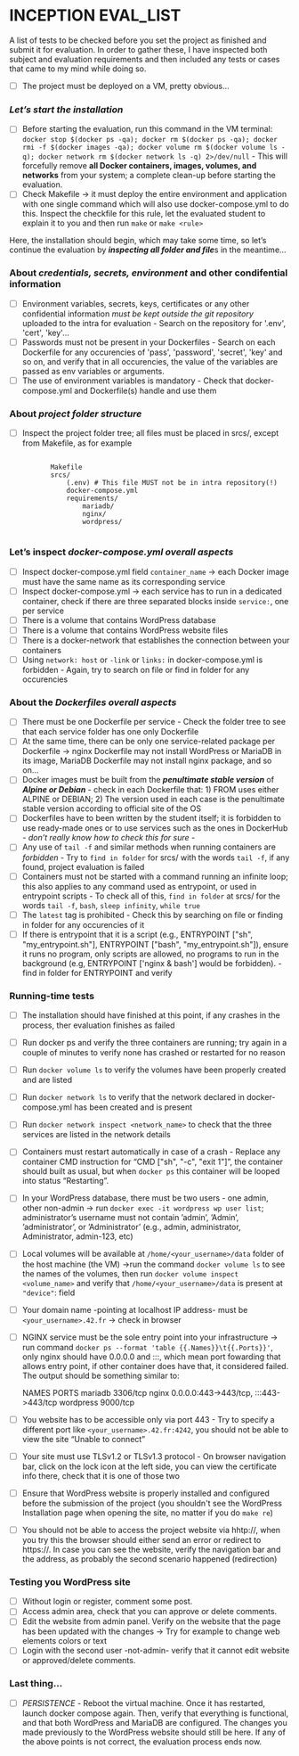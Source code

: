 # INCEPTION EVAL_LIST

A list of tests to be checked before you set the project as finished and submit it for evaluation. In order to gather these, I have inspected both subject and evaluation requirements and then included any tests or cases that came to my mind while doing so.

- [ ]  The project must be deployed on a VM, pretty obvious…

### ***Let’s start the installation***

- [ ]  Before starting the evaluation, run this command in the VM terminal: `docker stop $(docker ps -qa); docker rm $(docker ps -qa); docker rmi -f $(docker images -qa); docker volume rm $(docker volume ls -q); docker network rm $(docker network ls -q) 2>/dev/null` - This will forcefully remove **all Docker containers, images, volumes, and networks** from your system; a complete clean-up before starting the evaluation.
- [ ]  Check Makefile → it must deploy the entire environment and application with one single command which will also use docker-compose.yml to do this. Inspect the checkfile for this rule, let the evaluated student to explain it to you and then run `make` or `make <rule>`

Here, the installation should begin, which may take some time, so let’s continue the evaluation by ***inspecting all folder and file***s in the meantime…

### About ***credentials, secrets, environment*** and other condifential information

- [ ]  Environment variables, secrets, keys, certificates or any other confidential information *must be kept outside the git repository* uploaded to the intra for evaluation - Search on the repository for '.env', 'cert', 'key'...
- [ ]  Passwords must not be present in your Dockerfiles - Search on each Dockerfile for any occurencies of 'pass', 'password', 'secret', 'key' and so on, and verify that in all occurencies, the value of the variables are passed as env variables or arguments.
- [ ]  The use of environment variables is mandatory - Check that docker-compose.yml and Dockerfile(s) handle and use them

### About ***project folder structure***

- [ ]  Inspect the project folder tree;  all files must be placed in srcs/, except from Makefile, as for example
    
    ```bash
      ```
              Makefile
              srcs/
                  (.env) # This file MUST not be in intra repository(!)
                  docker-compose.yml
                  requirements/
                      mariadb/
                      nginx/
                      wordpress/
      ```
    ```
    

### Let’s inspect ***docker-compose.yml overall aspects***

- [ ]  Inspect docker-compose.yml field `container_name` → each Docker image must have the same name as its corresponding service
- [ ]  Inspect docker-compose.yml → each service has to run in a dedicated container, check if there are three separated blocks inside `service:`, one per service
- [ ]  There is a volume that contains WordPress database
- [ ]  There is a volume that contains WordPress website files
- [ ]  There is a docker-network that establishes the connection between your containers
- [ ]  Using `network: host` or `-link` or `links:` in docker-compose.yml is forbidden - Again, try to search on file or find in folder for any occurencies

### About the ***Dockerfiles overall aspects***

- [ ]  There must be one Dockerfile per service - Check the folder tree to see that each service folder has one only Dockerfile
- [ ]  At the same time, there can be only one service-related package per Dockerfile → nginx Dockerfile may not install WordPress or MariaDB in its image, MariaDB Dockerfile may not install nginx package, and so on…
- [ ]  Docker images must be built from the ***penultimate stable version*** of ***Alpine or Debian*** - check in each Dockerfile that: 1) FROM uses either ALPINE or DEBIAN; 2) The version used in each case is the penultimate stable version according to official site of the OS
- [ ]  Dockerfiles have to been written by the student itself; it is forbidden to use ready-made ones or to use services such as the ones in DockerHub - *don’t really know how to check this for sure -*
- [ ]  Any use of `tail -f` and similar methods when running containers are *forbidden* - Try to `find in folder` for srcs/ with the words `tail -f`, if any found, project evaluation is failed
- [ ]  Containers must not be started with a command running an infinite loop; this also applies to any command used as entrypoint, or used in entrypoint scripts - To check all of this, `find in folder` at srcs/ for the words `tail -f`, `bash`, `sleep infinity`, `while true`
- [ ]  The `latest` tag is prohibited - Check this by searching on file or finding in folder for any occurencies of it
- [ ]  If there is entrypoint that it is a script (e.g., ENTRYPOINT ["sh", "my_entrypoint.sh"], ENTRYPOINT ["bash", "my_entrypoint.sh"]), ensure it runs no program, only scripts are allowed, no programs to run in the background (e.g, ENTRYPOINT ['nginx & bash'] would be forbidden). - find in folder for ENTRYPOINT and verify

### Running-time tests

- [ ]  The installation should have finished at this point, if any crashes in the process, ther evaluation finishes as failed
- [ ]  Run docker ps and verify the three containers are running; try again in a couple of minutes to verify none has crashed or restarted for no reason
- [ ]  Run `docker volume ls` to verify the volumes have been properly created and are listed
- [ ]  Run `docker network ls` to verify that the network declared in docker-compose.yml has been created and is present
- [ ]  Run `docker network inspect <network_name>` to check that the three services are listed in the network details
- [ ]  Containers must restart automatically in case of a crash - Replace any container CMD instruction for “CMD ["sh", "-c", "exit 1"]”, the container should built as usual, but when `docker ps` this container will be looped into status “Restarting”.
- [ ]  In your WordPress database, there must be two users - one admin, other non-admin → run `docker exec -it wordpress wp user list`; administrator’s username must not contain ’admin’, ’Admin’, ’administrator’, or ’Administrator’ (e.g., admin, administrator, Administrator, admin-123, etc)
- [ ]  Local volumes will be available at `/home/<your_username>/data` folder of the host machine (the VM) →run the command `docker volume ls` to see the names of the volumes, then run `docker volume inspect <volume_name>` and verify that `/home/<your_username>/data` is present at `"device"`: field
- [ ]  Your domain name -pointing at localhost IP address- must be `<your_username>.42.fr`  →  check in browser
- [ ]  NGINX service must be the sole entry point into your infrastructure → run command `docker ps --format 'table {{.Names}}\t{{.Ports}}'`, only nginx should have 0.0.0.0 and :::, which mean port fowarding that allows entry point, if other container does have that, it considered failed. The output should be something similar to:
    
    NAMES       PORTS
    mariadb     3306/tcp
    nginx       0.0.0.0:443->443/tcp, :::443->443/tcp
    wordpress   9000/tcp
    
- [ ]  You website has to be accessible only via port 443 - Try to specify a different port like `<your_username>.42.fr:4242`, you should not be able to view the site “Unable to connect”
- [ ]  Your site must use TLSv1.2 or TLSv1.3 protocol - On browser navigation bar, click on the lock icon at the left side, you can view the certificate info there, check that it is one of those two
- [ ]  Ensure that WordPress website is properly installed and configured before the submission of the project (you shouldn't see the WordPress Installation page when opening the site, no matter if you do `make re`)
- [ ]  You should not be able to access the project website via hhtp://, when you try this the browser should either send an error or redirect to https://. In case you can see the website, verify the navigation bar and the address, as probably the second scenario happened (redirection)

### Testing you WordPress site

- [ ]  Without login or register, comment some post.
- [ ]  Access admin area, check that you can approve or delete comments.
- [ ]  Edit the website from admin panel. Verify on the website that the page has been updated with the changes → Try for example to change web elements colors or text
- [ ]  Login with the second user -not-admin- verify that it cannot edit website or approved/delete comments.

### Last thing…

- [ ]  *PERSISTENCE* - Reboot the virtual machine. Once it has restarted, launch docker compose again. Then, verify that everything is functional, and that both WordPress and MariaDB are configured. The changes you made previously to the WordPress website should still be here. If any of the above points is not correct, the evaluation process ends now.